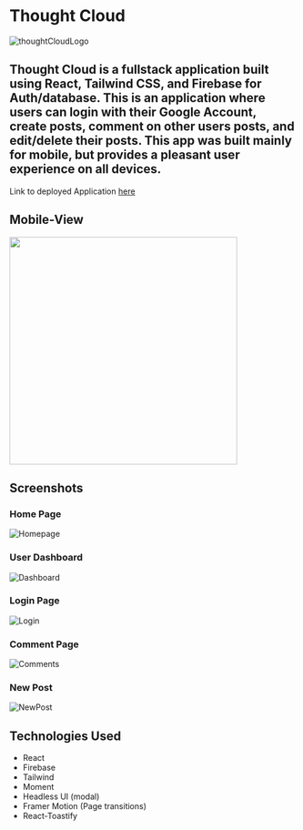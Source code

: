 # Thought Cloud

![thoughtCloudLogo](https://i.imgur.com/xkgioAk.png)
## Thought Cloud is a fullstack application built using React, Tailwind CSS, and Firebase for Auth/database. This is an application where users can login with their Google Account, create posts, comment on other users posts, and edit/delete their posts. This app was built mainly for mobile, but provides a pleasant user experience on all devices.


Link to deployed Application [here](https://main.d2c067vz02drsd.amplifyapp.com/)

## Mobile-View
<img src="https://media.giphy.com/media/v1.Y2lkPTc5MGI3NjExMWM4ZWFmZDRjYzk4M2FhY2U3NzQ4YzQyYjlhMWY0YjYxMTE5MDJkMSZjdD1n/LamcFS75Ils63mxn1N/giphy.gif" width="400" >

## Screenshots

### Home Page
![Homepage](https://i.imgur.com/IT3a46f.png)

### User Dashboard
![Dashboard](https://i.imgur.com/VYFc8rh.png)

### Login Page
![Login](https://i.imgur.com/s0Ewdt3.png)

### Comment Page
![Comments](https://i.imgur.com/7vWalsU.png)

### New Post
![NewPost](https://i.imgur.com/FiTlY4z.png)

## Technologies Used

- React 
- Firebase
- Tailwind
- Moment
- Headless UI (modal)
- Framer Motion (Page transitions)
- React-Toastify
